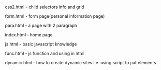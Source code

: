 css2.html - child selectors info and grid

form.html - form page(personal information page)

para.html - a page with 2 paragraph

index.html - home page

js.html - basic javascript knowledge

func.html - js function and using in html

dynamic.html - how to create dynamic sites i.e. using script to put elements
